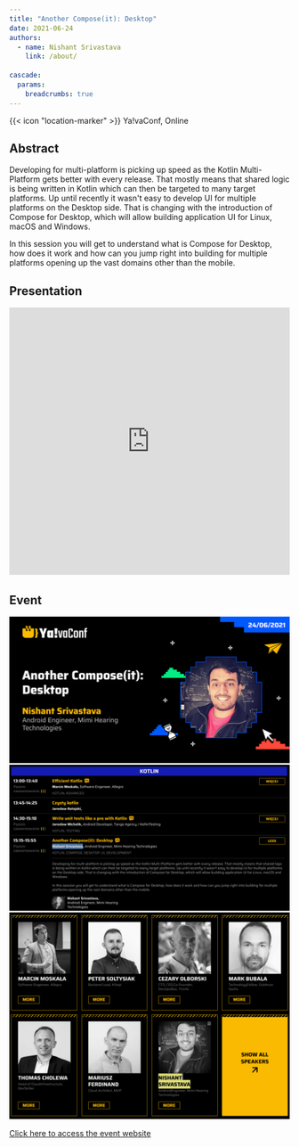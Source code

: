 ```yaml
---
title: "Another Compose(it): Desktop"
date: 2021-06-24
authors:
  - name: Nishant Srivastava
    link: /about/

cascade:
  params:
    breadcrumbs: true
---
```


{{< icon "location-marker" >}} Ya!vaConf, Online

<!--more-->

## Abstract

Developing for multi-platform is picking up speed as the Kotlin Multi-Platform gets better with every release. That mostly means that shared logic is being written in Kotlin which can then be targeted to many target platforms. Up until recently it wasn't easy to develop UI for multiple platforms on the Desktop side. That is changing with the introduction of Compose for Desktop, which will allow building application UI for Linux, macOS and Windows.

In this session you will get to understand what is Compose for Desktop, how does it work and how can you jump right into building for multiple platforms opening up the vast domains other than the mobile.

## Presentation

<iframe src="https://docs.google.com/presentation/d/e/2PACX-1vRUqf-ZSj3-FBYlLL1Lhio4vZpT1UgaaeWmiBcfXPgkcxuICa3oBe0wP_RCS038BzBzaJhp3ozrZAya/embed?start=false&loop=false&delayms=3000" frameborder="0" width="100%" height="480" allowfullscreen="true" mozallowfullscreen="true" webkitallowfullscreen="true"></iframe>

## Event

<a href="https://yavaconf.com/" target="_blank">
    <img src="speaker.png" />
    <img src="sc_1.png" />
    <img src="sc_2.png" />
    <p>Click here to access the event website</p>
</a>
